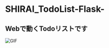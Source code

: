 # SHIRAI_TodoList-Flask-
## Webで動くTodoリストです
![GIF](https://user-images.githubusercontent.com/20613753/87239080-d2fffa00-c445-11ea-9043-9887ce0066c6.gif)
